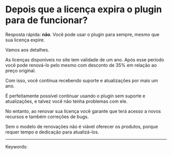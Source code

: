 # Depois que a licença expira o plugin para de funcionar?

Resposta rápida: **não**. Você pode usar o plugin para sempre, mesmo que sua licença expire.

Vamos aos detalhes.

As licenças disponíveis no site tem validade de um ano. Após esse período você pode renová-lo pelo mesmo com desconto de 35% em relação ao preço original.

Com isso, você continua recebendo suporte e atualizações por mais um ano.

É perfeitamente possível continuar usando o plugin sem suporte e atualizações, e talvez você não tenha problemas com ele.

No entanto, ao renovar sua licença você garante que terá acesso a novos recursos e também correções de bugs.

Sem o modelo de renovações não é viável oferecer os produtos, porque requer tempo e dedicação para atualizá-los.

___

Keywords: